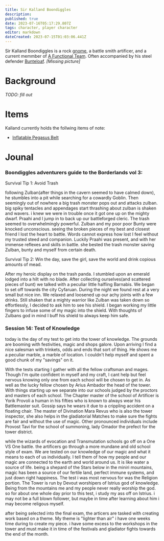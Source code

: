 ```yaml
---
title: Sir Kalland Boondiggles
description: 
published: true
date: 2023-07-16T05:17:29.807Z
tags: character, player character
editor: markdown
dateCreated: 2023-07-15T01:03:06.441Z
---
```


Sir Kalland Boondiggles is a rock [gnome](https://www.youtube.com/watch?v=1FFBsX5C61Q), a battle smith artificer, and a current memmber of [A Functional Team](/player_characters). Often accompanied by his steel defender [Bunteloaf](/player_characters/bunteloaf).
*[Missing picture]*

# Background
*TODO: fill out*

# Items
Kalland currently holds the follwing items of note:
-	[Inflatable Pegasus Belt](/items/inflatable_pegasus_belt)

# Jounal
### Boondiggles adventurers guide to the Borderlands vol 3: 
Survival Tip 1: Avoid Trash 

following Zulban(after things in the cavern seemed to have calmed down), he stumbles into a pit while searching for a cowardly Goblin. Then seemingly out of nowhere a big trash monster pops out and attacks zulban. big spiky tentacles and appendages start thrashing about zulban is shaken and wavers. i knew we were in trouble once it got one up on the mighty dwarf. Praahi and I jump in to back up our battleforged cleric. The trash seemed to overwhelmingly powerful. Zulban and my poor poor Bunty were knocked unconscious. seeing the broken pieces of my best and closest friend I lost the heart to battle. Words cannot express how lost I feel without my trusted steed and companion. Luckily Praahi was present, and with her immense reflexes and skills in battle. she bested the trash monster saving Zulban, bunty and myself from certain death.

Survival Tip 2: Win the day, save the girl, save the world and drink copious amounts of mead.

After my heroic display on the trash panda. I  stumbled upon an emerald lodged into a hilt with no blade. After collecting ourselves(and scattered pieces of bunt) we talked with a peculiar little halfling Barnabis. We began to set off towards the city Cyfaruan. During the night we found rest at a very small but nice inn. We relaxed and loosened up our achy joints with a few drinks. Still shaken that a mighty warrior like Zulban was taken down so effortlessly, I decided to ask him to see his shield. I began working my little fingers to infuse some of my magic into the shield. With thoughts of Zulbans god in mind I buff his shield to always keep him safe.
### Session 14: Test of Knowledge
today is the day of my test to get into the tower of knowledge. The grounds are booming with festivities, magic and shops galore. Upon arriving I find a nice salesman with trinkets, odds and ends that sort of thing. He shows me a peculiar marble, a marble of location. I couldn't help myself and spent a good chunk of my "savings" on it. 

With the tests starting I gather with all the fellow craftsman and mages. Though I'm quite confident in myself and my craft, I cant help but feel nervous knowing only one from each school will be chosen to get in. As well as the lucky fellow chosen by Arius Ambador the head of the tower. With things starting up we separate into our schools judged by the proctors and masters of each school. The Chapter master of the school of Artificer is Yorik Provoli a human in his fifties who is known to always wear his Battlemaster suit. Gossip says he wears it due to a crippling accident on a floating chair. The master of Divination Mara Revus who is also the tower inspector, she also helps in the gladiatorial Matches to make sure the fights are fair and without the use of magic. Other pronounced individuals include Provost Tavi for the school of summoning, lady Omador the prefect for the tower district.

while the wizards of evocation and Transmutation schools go off on a One VS One battle. the artificers go through a more mundane and old school style of exam. We are tested on our knowledge of our magic and what it means to each of us individually. I tell them of how my people and our magic are  connected to the earth and world around us. It is like water a source of life. being a shepard of the Stars below in the miniri mountains, magic has been a source of our fertile land, perfect immune systems, and just down right happiness. The test i was most nervous for was the Religion portion. The Tower is run by Devout worshipers of  Istrius god of knowledge. Being from the mountains me and my people never really worship the god. so for about one whole day prior to this test, i study my ass off on Istrius. i may not be a full blown follower, but maybe in time after learning about him i may become religous myself. 

after being selected into the final exam, the articers are tasked with creating work based on a theme. My theme is "lighter than air" i have one weeks time during to create my piece. i have some excess to the workshops in the tower and must make it in time of the festivals and gladiator fights towards the end of the month.